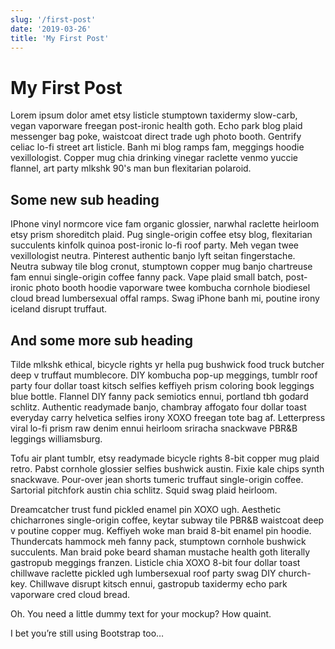 ```yaml
---
slug: '/first-post'
date: '2019-03-26'
title: 'My First Post'
---
```


# My First Post

Lorem ipsum dolor amet etsy listicle stumptown taxidermy slow-carb, vegan vaporware freegan post-ironic health goth. Echo park blog plaid messenger bag poke, waistcoat direct trade ugh photo booth. Gentrify celiac lo-fi street art listicle. Banh mi blog ramps fam, meggings hoodie vexillologist. Copper mug chia drinking vinegar raclette venmo yuccie flannel, art party mlkshk 90's man bun flexitarian polaroid.

## Some new sub heading

IPhone vinyl normcore vice fam organic glossier, narwhal raclette heirloom etsy prism shoreditch plaid. Pug single-origin coffee etsy blog, flexitarian succulents kinfolk quinoa post-ironic lo-fi roof party. Meh vegan twee vexillologist neutra. Pinterest authentic banjo lyft seitan fingerstache. Neutra subway tile blog cronut, stumptown copper mug banjo chartreuse fam ennui single-origin coffee fanny pack. Vape plaid small batch, post-ironic photo booth hoodie vaporware twee kombucha cornhole biodiesel cloud bread lumbersexual offal ramps. Swag iPhone banh mi, poutine irony iceland disrupt truffaut.

## And some more sub heading

Tilde mlkshk ethical, bicycle rights yr hella pug bushwick food truck butcher deep v truffaut mumblecore. DIY kombucha pop-up meggings, tumblr roof party four dollar toast kitsch selfies keffiyeh prism coloring book leggings blue bottle. Flannel DIY fanny pack semiotics ennui, portland tbh godard schlitz. Authentic readymade banjo, chambray affogato four dollar toast everyday carry helvetica selfies irony XOXO freegan tote bag af. Letterpress viral lo-fi prism raw denim ennui heirloom sriracha snackwave PBR&B leggings williamsburg.

Tofu air plant tumblr, etsy readymade bicycle rights 8-bit copper mug plaid retro. Pabst cornhole glossier selfies bushwick austin. Fixie kale chips synth snackwave. Pour-over jean shorts tumeric truffaut single-origin coffee. Sartorial pitchfork austin chia schlitz. Squid swag plaid heirloom.

Dreamcatcher trust fund pickled enamel pin XOXO ugh. Aesthetic chicharrones single-origin coffee, keytar subway tile PBR&B waistcoat deep v poutine copper mug. Keffiyeh woke man braid 8-bit enamel pin hoodie. Thundercats hammock meh fanny pack, stumptown cornhole bushwick succulents. Man braid poke beard shaman mustache health goth literally gastropub meggings franzen. Listicle chia XOXO 8-bit four dollar toast chillwave raclette pickled ugh lumbersexual roof party swag DIY church-key. Chillwave disrupt kitsch ennui, gastropub taxidermy echo park vaporware cred cloud bread.

Oh. You need a little dummy text for your mockup? How quaint.

I bet you’re still using Bootstrap too…
